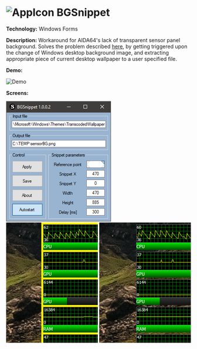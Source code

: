 # ![AppIcon](ReadmeResources/icon.ico) BGSnippet
**Technology:** Windows Forms

**Description:** Workaround for AIDA64's lack of transparent sensor panel background.
Solves the problem described [here](https://forums.aida64.com/topic/1946-sensorpanel-transparent-background/?tab=comments#comment-18738), by getting triggered upon the change of Windows desktop background image, and extracting appropriate piece of current desktop wallpaper to a user specified file. 

**Demo:**

![Demo](ReadmeResources/BGSnippet.gif)

**Screens:**

![Screenshot 1](ReadmeResources/scr1.png)
![Screenshot 2](ReadmeResources/scr2.png)
![Screenshot 3](ReadmeResources/scr3.png)
